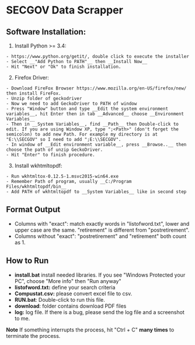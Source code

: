 # SECGOV Data Scrapper

## Software Installation:
  1. Install Python >= 3.4:

    - https://www.python.org/getit/, double click to execute the installer
    - Select __"Add Python to PATH"__ then __Install Now__
    - Hit "Next" or "Ok" to finish installation.
  2. Firefox Driver:

    - Download FireFox Browser https://www.mozilla.org/en-US/firefox/new/ then install FireFox.
    - Unzip folder of geckodriver
    - Now we need to add GeckoDriver to PATH of window
    - Press "Window" button and type __Edit the system environment variables__, hit Enter then in tab __Advanced__ choose __Environment Variables__
    - Then in __System Variables__, find __Path__ then Double-click to edit. If you are using Window XP, type ";<Path>" (don't forget the semicolon) to add new Path. For example my directory is at "E:\\SECGOV" so I need to add ";E:\\SECGOV".
    - In window of __Edit environment variable__, press __Browse..__ then choose the path of unzip GeckoDriver.
    - Hit "Enter" to finish procedure.

  3. Install wkhtmltopdf:
  
    - Run wkhtmltox-0.12.5-1.msvc2015-win64.exe
    - Remember Path of program, usually __C:/Program Files/wkhtmltopdf/bin__
    - Add PATH of wkhtmltopdf to __System Variables__ like in second step

## Format Output
- Columns with "exact": match exactly words in "listofword.txt", lower and upper case are the same. "retirement" is different from "postretirement".
- Columns without "exact": "postretirement" and "retirement" both count as 1.

## How to Run
- __install.bat__ install needed libraries. If you see "Windows Protected your PC", choose "More info" then "Run anyway"
- __listofword.txt:__ define your search criteria
- __Compustat.csv:__ please convert excel file to csv.
- __RUN.bat__: Double-click to run this file.
- __download__: folder contains download PDF files
- __log:__ log file. If there is a bug, please send the log file and a screenshot to me.

__Note__ If something interrupts the process, hit "Ctrl + C" __many times__ to terminate the process.

